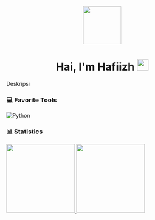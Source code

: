 <div id="header" align="center">
  <img src="https://media.giphy.com/media/M9gbBd9nbDrOTu1Mqx/giphy.gif" width="100"/>
</div>

<h1 align="center">
  Hai, I'm Hafiizh
  <img src="https://media.giphy.com/media/hvRJCLFzcasrR4ia7z/giphy.gif" width="30px"/>
</h1>

<p>
  Deskripsi
</p>

### 💻 Favorite Tools
![Python](https://img.shields.io/badge/python-%23323330?style=for-the-badge&logo=python&logoColor=white) 

<h3>📊 Statistics</h3>
<p align="left">
<a href="https://github.com/HafiizhTH">
  <img height="180em" src="https://github-readme-stats-eight-theta.vercel.app/api?username=HafiizhTH&show_icons=true&theme=algolia&include_all_commits=true&count_private=true"/>

  <img height="180em" src="https://github-readme-stats-eight-theta.vercel.app/api/top-langs/?username=HafiizhTH&layout=compact&langs_count=8&theme=algolia"/>
</a>
</p>
